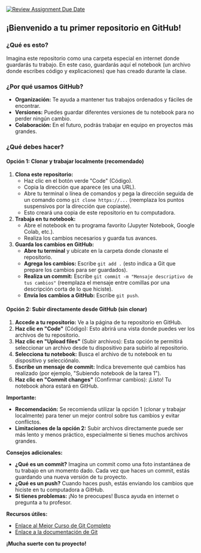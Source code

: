 [![Review Assignment Due Date](https://classroom.github.com/assets/deadline-readme-button-22041afd0340ce965d47ae6ef1cefeee28c7c493a6346c4f15d667ab976d596c.svg)](https://classroom.github.com/a/zymyuyFh)
## ¡Bienvenido a tu primer repositorio en GitHub!

### ¿Qué es esto?
Imagina este repositorio como una carpeta especial en internet donde guardarás tu trabajo. En este caso, guardarás aquí el notebook (un archivo donde escribes código y explicaciones) que has creado durante la clase. 

### ¿Por qué usamos GitHub?
* **Organización:** Te ayuda a mantener tus trabajos ordenados y fáciles de encontrar.
* **Versiones:** Puedes guardar diferentes versiones de tu notebook para no perder ningún cambio.
* **Colaboración:** En el futuro, podrás trabajar en equipo en proyectos más grandes.

### ¿Qué debes hacer?

#### Opción 1: Clonar y trabajar localmente (recomendado)
1. **Clona este repositorio:**
   * Haz clic en el botón verde "Code" (Código).
   * Copia la dirección que aparece (es una URL).
   * Abre tu terminal o línea de comandos y pega la dirección seguida de un comando como `git clone https://...` (reemplaza los puntos suspensivos por la dirección que copiaste).
   * Esto creará una copia de este repositorio en tu computadora.
2. **Trabaja en tu notebook:**
   * Abre el notebook en tu programa favorito (Jupyter Notebook, Google Colab, etc.).
   * Realiza los cambios necesarios y guarda tus avances.
3. **Guarda los cambios en GitHub:**
   * **Abre tu terminal** y ubícate en la carpeta donde clonaste el repositorio.
   * **Agrega los cambios:** Escribe `git add .` (esto indica a Git que prepare los cambios para ser guardados).
   * **Realiza un commit:** Escribe `git commit -m "Mensaje descriptivo de tus cambios"` (reemplaza el mensaje entre comillas por una descripción corta de lo que hiciste).
   * **Envía los cambios a GitHub:** Escribe `git push`.

#### Opción 2: Subir directamente desde GitHub (sin clonar)
1. **Accede a tu repositorio:** Ve a la página de tu repositorio en GitHub.
2. **Haz clic en "Code"** (Código): Esto abrirá una vista donde puedes ver los archivos de tu repositorio.
3. **Haz clic en "Upload files"** (Subir archivos): Esta opción te permitirá seleccionar un archivo desde tu dispositivo para subirlo al repositorio.
4. **Selecciona tu notebook:** Busca el archivo de tu notebook en tu dispositivo y selecciónalo.
5. **Escribe un mensaje de commit:** Indica brevemente qué cambios has realizado (por ejemplo, "Subiendo notebook de la tarea 1").
6. **Haz clic en "Commit changes"** (Confirmar cambios): ¡Listo! Tu notebook ahora estará en GitHub.

**Importante:**
* **Recomendación:** Se recomienda utilizar la opción 1 (clonar y trabajar localmente) para tener un mejor control sobre tus cambios y evitar conflictos.
* **Limitaciones de la opción 2:** Subir archivos directamente puede ser más lento y menos práctico, especialmente si tienes muchos archivos grandes.

**Consejos adicionales:**
* **¿Qué es un commit?** Imagina un commit como una foto instantánea de tu trabajo en un momento dado. Cada vez que haces un commit, estás guardando una nueva versión de tu proyecto.
* **¿Qué es un push?** Cuando haces push, estás enviando los cambios que hiciste en tu computadora a GitHub.
* **Si tienes problemas:** ¡No te preocupes! Busca ayuda en internet o pregunta a tu profesor.

**Recursos útiles:**
* [Enlace al Mejor Curso de Git Completo](https://www.youtube.com/watch?v=VdGzPZ31ts8)
* [Enlace a la documentación de Git](https://docs.github.com/en/get-started)

**¡Mucha suerte con tu proyecto!**

